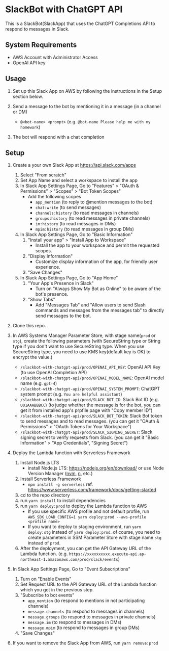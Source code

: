 # SlackBot with ChatGPT API

This is a SlackBot(SlackApp) that uses the ChatGPT Completions API to respond to messages in Slack.

## System Requirements

- AWS Account with Administrator Access
- OpenAI API key

## Usage

1. Set up this Slack App on AWS by following the instructions in the Setup section below.
1. Send a message to the bot by mentioning it in a message (in a channel or DM)

   - `@<bot-name> <prompt>` (e.g. `@bot-name Please help me with my homework`)

1. The bot will respond with a chat completion

## Setup

1. Create a your own Slack App at https://api.slack.com/apps
   1. Select "From scratch"
   1. Set App Name and select a workspace to install the app
   1. In Slack App Settings Page, Go to "Features" > "OAuth & Permissions" > "Scopes" > "Bot Token Scopes"
      - Add the following scopes
        - `app_mention` (to reply to @mention messages to the bot)
        - `chat:write` (to send messages)
        - `channels:history` (to read messages in channels)
        - `groups:history` (to read messages in private channels)
        - `im:history` (to read messages in DMs)
        - `mpim:history` (to read messages in group DMs)
   1. In Slack App Settings Page, Go to "Basic Information"
      1. "Install your app" > "Install App to Workspace"
         - Install the app to your workspace and permit the requested scopes.
      1. "Display Information"
         - Customize display information of the app, for friendly user experience.
      1. "Save Changes"
   1. In Slack App Settings Page, Go to "App Home"
      1. "Your App's Presence in Slack"
         - Turn on "Always Show My Bot as Online" to be aware of the bot's presence.
      1. "Show Tabs"
         - Add "Messages Tab" and "Allow users to send Slash commands and messages from the messages tab" to directly send messages to the bot.
1. Clone this repo.
1. In AWS Systems Manager Parameter Store, with stage name(`prod` or `stg`), create the following parameters (with SecureString type or String type if you don't want to use SecureString type. When you use SecureString type, you need to use KMS key(default key is OK) to encrypt the value.)

   - `/slackbot-with-chatgpt-api/prod/OPENAI_API_KEY`: OpenAI API Key (to use OpenAI Completion API)
   - `/slackbot-with-chatgpt-api/prod/OPENAI_MODEL_NAME`: OpenAI model name (e.g. `gpt-4`)
   - `/slackbot-with-chatgpt-api/prod/OPENAI_SYSTEM_PROMPT`: ChatGPT system prompt (e.g. `You are helpful assistant`)
   - `/slackbot-with-chatgpt-api/prod/SLACK_BOT_ID`: Slack Bot ID (e.g. `U01AAABBBCC`) (to judge whether the message is for the bot, you can get it from installed app's prpfile page with "Copy member ID")
   - `/slackbot-with-chatgpt-api/prod/SLACK_BOT_TOKEN`: Slack Bot token to send messages and to read messages. (you can get it "OAuth & Permissions" > "OAuth Tokens for Your Workspace")
   - `/slackbot-with-chatgpt-api/prod/SLACK_SIGNING_SECRET`: Slack signing secret to verify requests from Slack. (you can get it "Basic Information" > "App Credentials", "Signing Secret")

1. Deploy the Lambda function with Serverless Framework

   1. Install Node.js LTS
      - install Node.js LTS: https://nodejs.org/en/download/ or use Node Version Manager ([nvm](https://github.com/nvm-sh/nvm), [n](https://github.com/tj/n), etc.)
   1. Install Serverless Framework
      - `npm install -g serverless` ref. https://www.serverless.com/framework/docs/getting-started
   1. cd to the repo directory
   1. run `yarn install` to install dependencies
   1. run `yarn deploy:prod` to deploy the Lambda function to AWS
      - If you use specific AWS profile and not default profile, run `AWS_SDK_LOAD_CONFIG=1 yarn deploy:prod --aws-profile <profile name>`
      - If you want to deploy to staging environment, run `yarn deploy:stg` instead of `yarn deploy:prod`. of course, you need to create parameters in SSM Parameter Store with stage name `stg` instead of `prod`.
   1. After the deployment, you can get the API Gateway URL of the Lambda function. (e.g. `https://xxxxxxxxxx.execute-api.ap-northeast-1.amazonaws.com/prod/slack/events`)

1. In Slack App Settings Page, Go to "Event Subscriptions"

   1. Turn on "Enable Events"
   1. Set Request URL to the API Gateway URL of the Lambda function which you got in the previous step.
   1. "Subscribe to bot events"
      - `app_mention` (to respond to mentions in not participating channels)
      - `message.channels` (to respond to messages in channels)
      - `message.groups` (to respond to messages in private channels)
      - `message.im` (to respond to messages in DMs)
      - `message.mpim` (to respond to messages in group DMs)
   1. "Save Changes"

1. If you want to remove the Slack App from AWS, run `yarn remove:prod`

